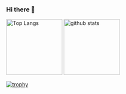 ### Hi there 👋
<p align="left"> 
  <img alt="Top Langs" height="150px" src="https://github-readme-stats.vercel.app/api/top-langs/?username=ChikaraHanakawa&hide=Makefile, CMake&layout=compact&show_icons=true&theme=onedark" />
  <img alt="github stats" height="150px" src="https://github-readme-stats.vercel.app/api?username=ChikaraHanakawa&theme=onedark&show_icons=ture" />
</p>

[![trophy](https://github-profile-trophy.vercel.app/?username=ChikaraHanakawa&theme=onedark&column=7
)](https://github.com/ryo-ma/github-profile-trophy)
<!--
**ChikaraHanakawa/ChikaraHanakawa** is a ✨ _special_ ✨ repository because its `README.md` (this file) appears on your GitHub profile.

Here are some ideas to get you started:

- 🔭 I’m currently working on ...
- 🌱 I’m currently learning ...
- 👯 I’m looking to collaborate on ...
- 🤔 I’m looking for help with ...
- 💬 Ask me about ...
- 📫 How to reach me: ...
- 😄 Pronouns: ...
- ⚡ Fun fact: ...
-->
